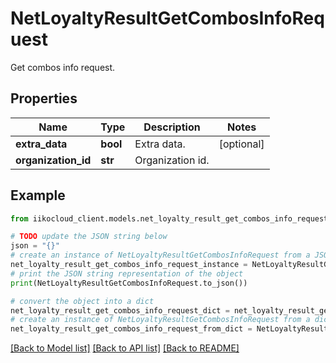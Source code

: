 # NetLoyaltyResultGetCombosInfoRequest

Get combos info request.

## Properties

Name | Type | Description | Notes
------------ | ------------- | ------------- | -------------
**extra_data** | **bool** | Extra data. | [optional] 
**organization_id** | **str** | Organization id. | 

## Example

```python
from iikocloud_client.models.net_loyalty_result_get_combos_info_request import NetLoyaltyResultGetCombosInfoRequest

# TODO update the JSON string below
json = "{}"
# create an instance of NetLoyaltyResultGetCombosInfoRequest from a JSON string
net_loyalty_result_get_combos_info_request_instance = NetLoyaltyResultGetCombosInfoRequest.from_json(json)
# print the JSON string representation of the object
print(NetLoyaltyResultGetCombosInfoRequest.to_json())

# convert the object into a dict
net_loyalty_result_get_combos_info_request_dict = net_loyalty_result_get_combos_info_request_instance.to_dict()
# create an instance of NetLoyaltyResultGetCombosInfoRequest from a dict
net_loyalty_result_get_combos_info_request_from_dict = NetLoyaltyResultGetCombosInfoRequest.from_dict(net_loyalty_result_get_combos_info_request_dict)
```
[[Back to Model list]](../README.md#documentation-for-models) [[Back to API list]](../README.md#documentation-for-api-endpoints) [[Back to README]](../README.md)


